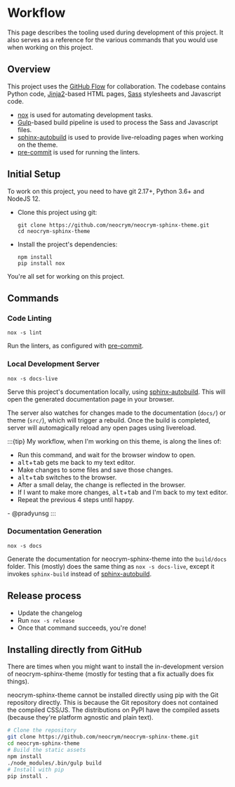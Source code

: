 # Workflow

This page describes the tooling used during development of this project. It also serves as a reference for the various commands that you would use when working on this project.

## Overview

This project uses the [GitHub Flow] for collaboration. The codebase contains Python code, [Jinja2]-based HTML pages, [Sass] stylesheets and Javascript code.

- [nox] is used for automating development tasks.
- [Gulp]-based build pipeline is used to process the Sass and Javascript files.
- [sphinx-autobuild] is used to provide live-reloading pages when working on the theme.
- [pre-commit] is used for running the linters.

## Initial Setup

To work on this project, you need to have git 2.17+, Python 3.6+ and NodeJS 12.

- Clone this project using git:

  ```
  git clone https://github.com/neocrym/neocrym-sphinx-theme.git
  cd neocrym-sphinx-theme
  ```

- Install the project's dependencies:

  ```
  npm install
  pip install nox
  ```

You're all set for working on this project.

## Commands

### Code Linting

```
nox -s lint
```

Run the linters, as configured with [pre-commit].

### Local Development Server

```
nox -s docs-live
```

Serve this project's documentation locally, using [sphinx-autobuild]. This will open the generated documentation page in your browser.

The server also watches for changes made to the documentation (`docs/`) or theme (`src/`), which will trigger a rebuild. Once the build is completed, server will automagically reload any open pages using livereload.

:::{tip}
My workflow, when I'm working on this theme, is along the lines of:

- Run this command, and wait for the browser window to open.
- <kbd>alt</kbd>+<kbd>tab</kbd> gets me back to my text editor.
- Make changes to some files and save those changes.
- <kbd>alt</kbd>+<kbd>tab</kbd> switches to the browser.
- After a small delay, the change is reflected in the browser.
- If I want to make more changes, <kbd>alt</kbd>+<kbd>tab</kbd> and I'm back to my text editor.
- Repeat the previous 4 steps until happy.

\- @pradyunsg
:::

### Documentation Generation

```
nox -s docs
```

Generate the documentation for neocrym-sphinx-theme into the `build/docs` folder. This (mostly) does the same thing as `nox -s docs-live`, except it invokes `sphinx-build` instead of [sphinx-autobuild].

## Release process

- Update the changelog
- Run `nox -s release`
- Once that command succeeds, you're done!

## Installing directly from GitHub

There are times when you might want to install the in-development version of neocrym-sphinx-theme (mostly for testing that a fix actually does fix things).

neocrym-sphinx-theme cannot be installed directly using pip with the Git repository directly. This is because the Git repository does not contained the compiled CSS/JS. The distributions on PyPI have the compiled assets (because they're platform agnostic and plain text).

```sh
# Clone the repository
git clone https://github.com/neocrym/neocrym-sphinx-theme.git
cd neocrym-sphinx-theme
# Build the static assets
npm install
./node_modules/.bin/gulp build
# Install with pip
pip install .
```

[github flow]: https://guides.github.com/introduction/flow/
[nox]: https://nox.readthedocs.io/en/stable/
[jinja2]: https://jinja.palletsprojects.com
[sass]: https://sass-lang.com
[gulp]: https://gulpjs.com
[sphinx-autobuild]: https://github.com/executablebooks/sphinx-autobuild
[pre-commit]: https://pre-commit.com/
